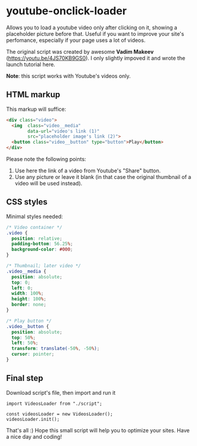 # youtube-onclick-loader
Allows you to load a youtube video only after clicking on it, showing a placeholder picture before that. Useful if you want to improve your site's perfomance, especially if your page uses a lot of videos.

The original script was created by awesome **Vadim Makeev** (https://youtu.be/4JS70KB9GS0). I only slightly impoved it and wrote the launch tutorial here.

**Note**: this script works with Youtube's videos only.

## HTML markup
This markup will suffice:
```HTML
<div class="video">
  <img  class="video__media" 
        data-url="video's link (1)"
        src="placeholder image's link (2)">
  <button class="video__button" type="button">Play</button>
</div>
```
Please note the following points:
1. Use here the link of a video from Youtube's "Share" button.
2. Use any picture or leave it blank (in that case the original thumbnail of a video will be used instead).

## CSS styles
Minimal styles needed:
```CSS
/* Video container */
.video {
  position: relative;
  padding-bottom: 56.25%;
  background-color: #000;
}

/* Thumbnail; later video */
.video__media {
  position: absolute;
  top: 0;
  left: 0;
  width: 100%;
  height: 100%;
  border: none;
}

/* Play button */
.video__button {
  position: absolute;
  top: 50%;
  left: 50%;
  transform: translate(-50%, -50%);
  cursor: pointer;
}
```

## Final step
Download script's file, then import and run it
```JS
import VideosLoader from "./script";

const videosLoader = new VideosLoader();
videosLoader.init();
```

That's all :) Hope this small script will help you to optimize your sites. Have a nice day and coding!

